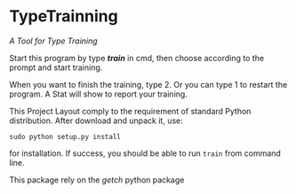 # TypeTrainning
*A Tool for Type Training*

Start this program by type ***train*** in cmd, then choose according to
the prompt and start training.

When you want to finish the training, type 2. Or you can type 1 to
restart the program. A Stat will show to report your training.

This Project Layout comply to the requirement of standard Python distribution. After download and unpack it, use:

```
sudo python setup.py install
```

for installation. If success, you should be able to run `train` from
command line.

This package rely on the *getch* python package
